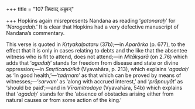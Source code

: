 +++
title = "107 त्रिपक्षाद् अब्रुवन्"

+++
Hopkins again misrepresents Nandana as reading ‘*gatonaraḥ*’ for
‘*Narogadaḥ*.’ It is clear that Hopkins had a very defective manuscript
of Nandana’s commentary.

This verse is quoted in *Kṛtyakalpataru* (37b);—in *Aparārka* (p. 677),
to the effect that it is only in cases relating to debts and the like
that the absentee witness who is fit to attend, does not attend;—in
*Mitākṣarā* (on 2.76) which adds that ‘*agadaḥ*’ stands for freedom from
disease and state or divine oppression;—in *Smṛticandrikā* (Vyavahāra,
p. 213), which explains ‘*agadaḥ*’ as ‘in good health,’—‘*tadṛnam*’ as
that which can be proved by means of witnesses;—‘*sarvam*’ as ‘along
with accrued interest,’ and ‘*prāpnuyāt*’ as ‘should be paid’;—and in
*Vīramitrodaya* (Vyavahāra, 54b) which explains that ‘*agadaḥ*’ stands
for the ‘absence of obstacles arising either from natural causes or from
some action of the king.’


